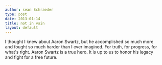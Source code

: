 ```yaml
---
author: sean Schraeder
type: post
date: 2013-01-14
title: not in vain
layout: default
---
```

I thought I knew about Aaron Swartz, but he accomplished so much more and fought so much harder than I ever imagined.  For truth, for progress, for what's right.  Aaron Swartz is a true hero.  It is up to us to honor his legacy and fight for a free future.
